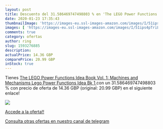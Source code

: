 ```yaml
---
layout: post
title: Descuento del 31.586469747498803 % en 'The LEGO Power Functions Idea Book  Vol.'
date: 2020-01-23 17:35:43
thumbnailImage: 'https://images-eu.ssl-images-amazon.com/images/I/51ips4pTriL._SL200_.jpg'
images: [ 'https://images-eu.ssl-images-amazon.com/images/I/51ips4pTriL._SL200_.jpg' ]
comments: true
category: ofertas
author: ring
slug: 1593276885
description:
actualPrice: 14.36 GBP
comparePrice: 20.99 GBP
inStock: true
---
```


Tienes [The LEGO Power Functions Idea Book  Vol. 1: Machines and Mechanisms  Lego Power Functions Idea Bk 1 ](https://www.amazon.com/dp/1593276885/?tag=redken08-20) con un 31.586469747498803 % con precio de oferta de 14.36 GBP (original: 20.99 GBP) en el siguiente enlace!

[![](https://images-eu.ssl-images-amazon.com/images/I/51ips4pTriL._SL200_.jpg)](https://www.amazon.com/dp/1593276885/?tag=redken08-20)

[Accede a la oferta!!](https://www.amazon.com/dp/1593276885/?tag=redken08-20)

[Consulta otras ofertas en nuestro canal de telegram](https://t.me/s/ofertas25)
